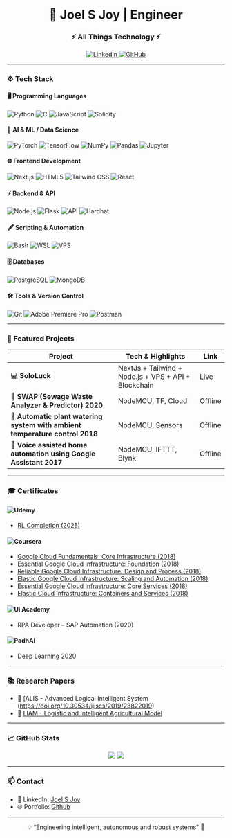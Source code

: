 <h1 align="center">🤖 Joel S Joy | Engineer</h1>
<h3 align="center">⚡  All Things Technology ⚡</h3>

<p align="center">
  <a href="https://www.linkedin.com/in/joel-s-joy-4a8a60134/">
    <img alt="LinkedIn" src="https://img.shields.io/badge/LinkedIn-0A66C2?style=for-the-badge&logo=linkedin&logoColor=auto" />
  </a>
  <a href="https://github.com/joelsjoyt">
    <img alt="GitHub" src="https://img.shields.io/badge/GitHub-6e7681?style=for-the-badge&logo=github&logoColor=auto" />
  </a>
</p>

---
### ⚙️ Tech Stack

#### 🖥 Programming Languages
![Python](https://img.shields.io/badge/Python-3776AB?style=for-the-badge&logo=python&logoColor=auto)
![C](https://img.shields.io/badge/C-00599C?style=for-the-badge&logo=c&logoColor=auto)
![JavaScript](https://img.shields.io/badge/JavaScript-F7DF1E?style=for-the-badge&logo=javascript&logoColor=black)
![Solidity](https://img.shields.io/badge/Solidity-363636?style=for-the-badge&logo=solidity&logoColor=auto)

#### 🤖 AI & ML / Data Science
![PyTorch](https://img.shields.io/badge/PyTorch-EE4C2C?style=for-the-badge&logo=pytorch&logoColor=auto)
![TensorFlow](https://img.shields.io/badge/TensorFlow-FF6F00?style=for-the-badge&logo=tensorflow&logoColor=auto)
![NumPy](https://img.shields.io/badge/NumPy-013243?style=for-the-badge&logo=NumPy&logoColor=auto)
![Pandas](https://img.shields.io/badge/Pandas-150458?style=for-the-badge&logo=pandas&logoColor=auto)
![Jupyter](https://img.shields.io/badge/Jupyter-F37626?style=for-the-badge&logo=jupyter&logoColor=auto)

#### 🌐 Frontend Development
![Next.js](https://img.shields.io/badge/Next.js-6E6E6E?style=for-the-badge&logo=next.js&logoColor=auto)
![HTML5](https://img.shields.io/badge/HTML5-E34F26?style=for-the-badge&logo=html5&logoColor=auto)
![Tailwind CSS](https://img.shields.io/badge/TailwindCSS-38B2AC?style=for-the-badge&logo=tailwind-css&logoColor=auto)
![React](https://img.shields.io/badge/React-61DAFB?style=for-the-badge&logo=react&logoColor=black)

#### ⚡ Backend & API
![Node.js](https://img.shields.io/badge/Node.js-339933?style=for-the-badge&logo=node.js&logoColor=auto)
![Flask](https://img.shields.io/badge/Flask-6C6C6C?style=for-the-badge&logo=flask&logoColor=white)
![API](https://img.shields.io/badge/API-61affe?style=for-the-badge&logo=swagger&logoColor=white)
![Hardhat](https://img.shields.io/badge/Hardhat-F0DB4F?style=for-the-badge&logo=hardhat&logoColor=black)

#### 🖋 Scripting & Automation
![Bash](https://img.shields.io/badge/Bash-4EAA25?style=for-the-badge&logo=gnu-bash&logoColor=auto)
![WSL](https://img.shields.io/badge/WSL-0078D6?style=for-the-badge&logo=windows&logoColor=auto)
![VPS](https://img.shields.io/badge/VPS-4B0082?style=for-the-badge&logo=linux&logoColor=auto)

#### 🗄 Databases
![PostgreSQL](https://img.shields.io/badge/PostgreSQL-336791?style=for-the-badge&logo=postgresql&logoColor=auto)
![MongoDB](https://img.shields.io/badge/MongoDB-47A248?style=for-the-badge&logo=mongodb&logoColor=auto)

#### 🛠 Tools & Version Control
![Git](https://img.shields.io/badge/Git-F05032?style=for-the-badge&logo=git&logoColor=auto)
![Adobe Premiere Pro](https://img.shields.io/badge/Adobe_Premiere_Pro-9999FF?style=for-the-badge&logo=adobe-premiere&logoColor=auto)
![Postman](https://img.shields.io/badge/Postman-FF6C37?style=for-the-badge&logo=postman&logoColor=auto)

---

### 🚀 Featured Projects

| Project | Tech & Highlights | Link |
|---------|-----------------|------|
| 💻 **SoloLuck** | NextJs + Tailwind + Node.js + VPS + API + Blockchain| [Live](https://www.sololuck.com/) 
| 🦾 **SWAP (Sewage Waste Analyzer & Predictor) 2020** | NodeMCU, TF, Cloud | Offline
| 🤖 **Automatic plant watering system with ambient temperature control 2018** | NodeMCU, Sensors | Offline
| 🤖 **Voice assisted home automation using Google Assistant 2017** | NodeMCU, IFTTT, Blynk | Offline

---

### 🎓 Certificates

#### ![Udemy](https://img.shields.io/badge/Udemy-A435F0?style=for-the-badge&logo=udemy&logoColor=auto)
- [RL Completion (2025)](https://www.udemy.com/certificate/UC-287cb0c8-21b4-456b-8cae-a319cb808328/)

#### ![Coursera](https://img.shields.io/badge/Coursera-0056D2?style=for-the-badge&logo=coursera&logoColor=auto) 
- [Google Cloud Fundamentals: Core Infrastructure (2018)](https://coursera.org/verify/VZKVLZ26268C)
- [Essential Google Cloud Infrastructure: Foundation (2018)](https://coursera.org/verify/7PGRSUPEGYCU)
- [Reliable Google Cloud Infrastructure: Design and Process (2018)](https://coursera.org/verify/BMZ4WST2NH9H)
- [Elastic Google Cloud Infrastructure: Scaling and Automation (2018)](https://coursera.org/verify/TZ9Q4A5J7WHT)
- [Essential Google Cloud Infrastructure: Core Services (2018)](https://coursera.org/verify/CNTCNFQJDGU9)
- [Elastic Cloud Infrastructure: Containers and Services (2018)](https://coursera.org/verify/QGTWLP7W5M9M)

#### ![Ui Academy](https://img.shields.io/badge/Ui_Academy-FF6F00?style=for-the-badge&logo=UiPath&logoColor=auto)
- RPA Developer – SAP Automation (2020)

#### ![PadhAI](https://img.shields.io/badge/PadhAI-FF5733?style=for-the-badge&logo=onefourthlabs&logoColor=white) 
- Deep Learning 2020

---

### 📚 Research Papers

- 📝 [ALIS - Advanced Logical Intelligent System (https://doi.org/10.30534/ijiscs/2019/23822019)  
- 📝 [LIAM - Logistic and Intelligent Agricultural Model](https://doi.org/10.30534/ijacst/2020/01962020 )  

---

### 📈 GitHub Stats

<p align="center">
  <img src="https://github-readme-stats.vercel.app/api?username=joelsjoyt&show_icons=true&theme=radical&count_private=true" />
  <img src="https://github-readme-stats.vercel.app/api/top-langs/?username=joelsjoyt&layout=compact&theme=radical" />
</p>

---

### 📫 Contact

- 🔗 LinkedIn: [Joel S Joy](https://www.linkedin.com/in/joel-s-joy-4a8a60134/)  
- 🌐 Portfolio: [Github](https://github.com/joelsjoyt)  

---

<p align="center">💡 “Engineering intelligent, autonomous and robust systems” 🚀</p>
